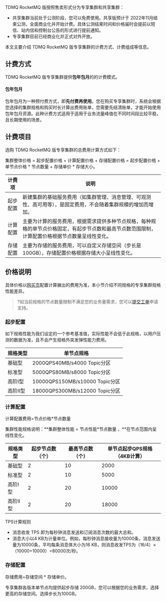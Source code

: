 TDMQ RocketMQ 版按照售卖形式分为专享集群和共享集群：

- 共享集群当前处于公测阶段，您可以免费使用。共享版预计于 2022年11月结束公测，全面商业化并开始计费。具体公测结束时间和价格届时会提前以短信、站内信和控制台公告的形式进行提前通知。
- 专享集群目前已经商业化并正式对外开放。 

本文主要介绍 TDMQ RocketMQ 版专享集群的计费方式、计费组成等信息。

###  

## **计费方式**

 TDMQ RocketMQ 版专享集群提供**包年包月**的的计费模式。

#### **包年包月**

包年包月为一种预付费方式，即**先付费再使用**。您在购买专享集群时，系统会根据您选择的集群规格和购买时长计算出费用账单，您需要先结清账单，才能开始使用包年包月资源。此种计费方式适用于适用于业务流量峰值在不同时间段比较平稳，且长期使用的场景。



## **计费项目**

选购 TDMQ RocketMQ 版专享集群的总费用计算方式如下：

集群整体价格 = 起步配置价格 + 计算配置价格 + 存储配置价格 = 起步配置价格 + 单节点价格 * 节点数量 + 存储单价 * 存储大小。

| 计费项   | 说明                                                         |
| -------- | ------------------------------------------------------------ |
| 起步配置 | 新建集群的基础服务费用（如集群管理、消息管理、可观测性、高可用等），是固定费用，不会随着集群规模的增加而增加。 |
| 计算配置 | 主要为计算的服务费用，根据需求提供多种节点规格，每种规格的单节点价格固定，有起步节点数和最高节点数范围限制，计算配置价格根据节点数量呈线性变化。 |
| 存储配置 | 主要为存储的服务费用，可以自定义存储空间（步长是100GB），存储配置价格根据存储大小呈线性变化。 |





## **价格说明**

具体价格以[购买页](https://buy.cloud.tencent.com/tdmq?protocol=RocketMQ&rid=9&clusterType=standard)配置计算展出的费用为准，本小节介绍不同规格的专享集群规格性能差异。

> ?如当前规格的节点数量限制不满足您的业务量需求，您可以[提交工单](https://console.cloud.tencent.com/workorder/category)申请支持。



### **起步配置**

如下规格性能为我们设定的一个参考基准值，实际性能不会低于此规格，以用户压测的数据为准，且不会产生规格外突发弹性能力费用。

| 规格类型 | 单节点规格                     |
| -------- | ------------------------------ |
| 基础型   | 2000QPS40MB/s4000 Topic分区    |
| 标准型   | 5000QPS80MB/s8000 Topic分区    |
| 高阶I型  | 10000QPS150MB/s10000 Topic分区 |
| 高阶II型 | 18000QPS300MB/s12000 Topic分区 |





### **计算配置**

计算配置费用=节点价格*节点数量

集群性能规格说明：**集群整体性能 = 节点性能\*节点数量 ，**在节点范围内呈线性变化。

| **规格类型** | **起步节点数（个）** | **最高节点数（个）** | **单节点起步QPS规格（4KB计算）** |
| ------------ | -------------------- | -------------------- | -------------------------------- |
| 基础型       | 2                    | 10                   | 2000                             |
| 标准型       | 2                    | 10                   | 5000                             |
| 高阶I型      | 2                    | 20                   | 10000                            |
| 高阶II型     | 2                    | 20                   | 18000                            |

TPS计算规则

- 消息收发 TPS 即为每秒钟消息发送和订阅消息次数的最大总和。
- 消息大小以4 KB为计量单位。例如，每秒钟消息接收量为10000条，消息发送量为10000条，平均每条消息体大小为16 KB，则消息收发TPS为（16/4）×（10000+10000）=80000次/秒。



### 存储配置

存储费用=存储空间 * 存储单价。

专享集群各版本单节点均提供起步存储 200GB，您可以根据您的业务需求，选择更高的存储空间。选择步长为100GB。

